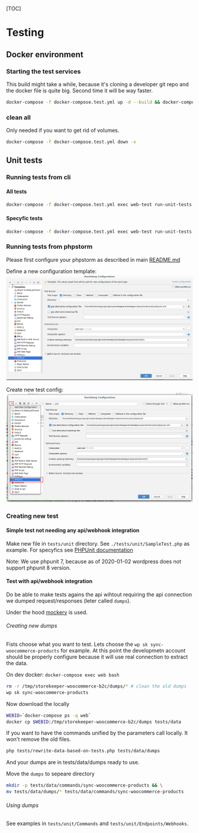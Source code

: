 
[TOC]

# Testing

## Docker environment

### Starting the test services

This build might take a while, because it's cloning a developer git repo and the docker file is quite big. Second time it will be way faster.

```bash
docker-compose -f docker-compose.test.yml up -d --build && docker-compose -f docker-compose.test.yml logs -f
```

### clean all

Only needed if you want to get rid of volumes.

```bash
docker-compose -f docker-compose.test.yml down -v 
```

## Unit tests

### Running tests from cli

#### All tests

```bash
docker-compose -f docker-compose.test.yml exec web-test run-unit-tests
```

#### Specyfic tests

```bash
docker-compose -f docker-compose.test.yml exec web-test run-unit-tests tests/unit/SampleTest.php
```

### Running tests from phpstorm

Please first configure your phpstorm as described in main [README.md](../README.md)

Define a new configuration template:
![phpunit configuration template](../docs/phpunit-config.png)

Create new test config:
![new test config](../docs/new-test-config.png)


### Creating new test

#### Simple test not needing any api/webhook integration

Make new file in `tests/unit` directory. See `./tests/unit/SampleTest.php` as example.
For specyfics see [PHPUnit documentation](https://phpunit.readthedocs.io/en/7.5/)

Note: We use phpunit 7, because as of 2020-01-02 wordpress does not support phpunit 8 version.

#### Test with api/webhook integration

Do be able to make tests agains the api wihtout requiring the api connection we dumped request/responses (leter called `dumps`).

Under the hood [mockery](http://docs.mockery.io/en/latest/) is used.

###### Creating new dumps

Fists choose what you want to test. Lets choose the `wp sk sync-woocommerce-products` for example.
At this point the developmetn account should be properly configure because it will use real connection to extract the data.

On dev docker: `docker-compose exec web bash`

```bash
rm -r /tmp/storekeeper-woocommerce-b2c/dumps/* # clean the old dumps
wp sk sync-woocommerce-products
```

Now download the locally

```bash
WEBID=`docker-compose ps -q web`
docker cp $WEBID:/tmp/storekeeper-woocommerce-b2c/dumps tests/data
```

If you want to have the commands unified by the parameters call locally. It won't remove the old files.

```bash
php tests/rewrite-data-based-on-tests.php tests/data/dumps
``` 

And your dumps are in tests/data/dumps ready to use.

Move the `dumps` to sepeare directory

```bash
mkdir -p tests/data/commands/sync-woocommerce-products && \
mv tests/data/dumps/* tests/data/commands/sync-woocommerce-products
```

###### Using dumps

See examples in `tests/unit/Commands` and `tests/unit/Endpoints/Webhooks`.


